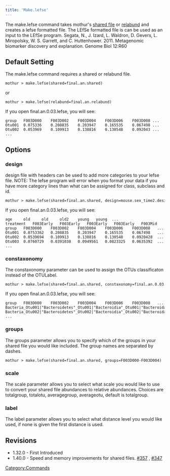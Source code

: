 ```yaml
---
title: 'Make.lefse'
---
```

The make.lefse command takes mothur\'s [ shared
file](Shared_file) or [ relabund](Relabund_file "wikilink")
and creates a lefse formatted file. The LEfSe formatted file is can be
used as an input to the LEfSe program. Segata, N., J. Izard, L. Waldron,
D. Gevers, L. Miropolsky, W. S. Garrett, and C. Huttenhower. 2011.
Metagenomic biomarker discovery and explanation. Genome Biol 12:R60

## Default Setting

The make.lefse command requires a shared or relabund file.

    mothur > make.lefse(shared=final.an.shared)

or

    mothur > make.lefse(relabund=final.an.relabund)

If you open final.an.0.03.lefse, you will see:

    group   F003D000    F003D002    F003D004    F003D006    F003D008 ...   
    Otu001  0.075336    0.208835    0.203947    0.165535    0.067498 ...   
    Otu002  0.053969    0.109913    0.138816    0.130548    0.092043 ...
    ...    

## Options

### design

design file with headers can be used to add more categories to your
lefse file. NOTE: The lefse program will error when you format your data
if you have more category lines than what can be assigned for class,
subclass and id.

    mothur > make.lefse(shared=final.an.shared, design=mouse.sex_time2.design)

If you open final.an.0.03.lefse, you will see:

    age     old     old     old2    young   young  ...
    treatment   F003Early   F003Early   F003Early   F003Early   F003Mid    ...
    group   F003D000    F003D002    F003D004    F003D006    F003D008   ...
    Otu001  0.0753362   0.208835    0.203947    0.165535    0.067498   ...
    Otu002  0.0539694   0.109913    0.138816    0.130548    0.0920428  ...
    Otu003  0.0760729   0.0391038   0.0949561   0.0823325   0.0635392  ...
    ...

### constaxonomy

The constaxonomy parameter can be used to assign the OTUs classificaton
instead of the OTULabel.

    mothur > make.lefse(shared=final.an.shared, constaxonomy=final.an.0.03.cons.taxonomy)

If you open final.an.0.03.lefse, you will see:

    group   F003D000    F003D002    F003D004    F003D006    F003D008   ...
    Bacteria_Otu001|"Bacteroidetes"_Otu001|"Bacteroidia"_Otu001|"Bacteroidales"_Otu001|"Porphyromonadaceae"_Otu001|unclassified     0.0753362   0.208835    0.203947    0.165535    0.067498   ...
    Bacteria_Otu002|"Bacteroidetes"_Otu002|"Bacteroidia"_Otu002|"Bacteroidales"_Otu002|"Porphyromonadaceae"_Otu002|unclassified     0.0539694   0.109913    0.138816    0.130548    0.0920428  ...
    ...

### groups

The groups parameter allows you to specify which of the groups in your
shared file you would like included. The group names are separated by
dashes.

    mothur > make.lefse(shared=final.an.shared, groups=F003D000-F003D004)

### scale

The scale parameter allows you to select what scale you would like to
use to convert your shared file abundances to relative abundances.
Choices are totalgroup, totalotu, averagegroup, averageotu, default is
totalgroup.

### label

The label parameter allows you to select what distance level you would
like used, if none is given the first distance is used.

## Revisions

-   1.32.0 - First Introduced
-   1.40.0 - Speed and memory improvements for shared files.
    [\#357](https://github.com/mothur/mothur/issues/357) ,
    [\#347](https://github.com/mothur/mothur/issues/347)

[Category:Commands](Category:Commands)
